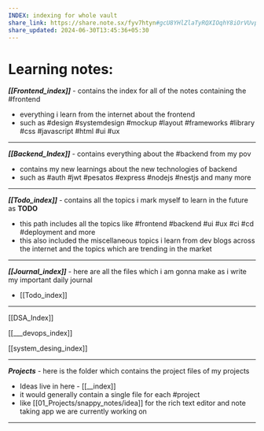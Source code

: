 ```yaml
---
INDEX: indexing for whole vault
share_link: https://share.note.sx/fyv7htyn#gcU8YHlZlaTyRQXIOqhY8iOrVUvpQ1xlo+/dLHBm75A
share_updated: 2024-06-30T13:45:36+05:30
---
```

# Learning notes:

***[[Frontend_index]]*** - contains the index for all of the notes containing the #frontend
- everything i learn from the internet about the frontend
- such as #design #systemdesign #mockup #layout #frameworks #library #css #javascript #html #ui #ux

---
***[[Backend_Index]]*** - contains everything about the #backend from my pov 
- contains my new learnings about the new technologies of backend
- such as #auth #jwt #pesatos #express #nodejs #nestjs and many more

---
***[[Todo_index]]*** - contains all the topics i mark myself to learn in the future as **TODO**
- this path includes all the topics like #frontend #backend #ui #ux #ci #cd #deployment and more
- this also included the miscellaneous topics i learn from dev blogs across the internet and the topics which are trending in the market

---
***[[Journal_index]]*** - here are all the files which i am gonna make as i write my important daily journal
- [[Todo_index]]

---

[[DSA_Index]]

[[___devops_index]]

[[system_desing_index]]

---
***Projects*** - here is the folder which contains the project files of my projects
- Ideas live in here - [[__index]]
- it would generally contain a single file for each #project
- like [[01_Projects/snappy_notes/idea]] for the rich text editor and note taking app we are currently working on

---
